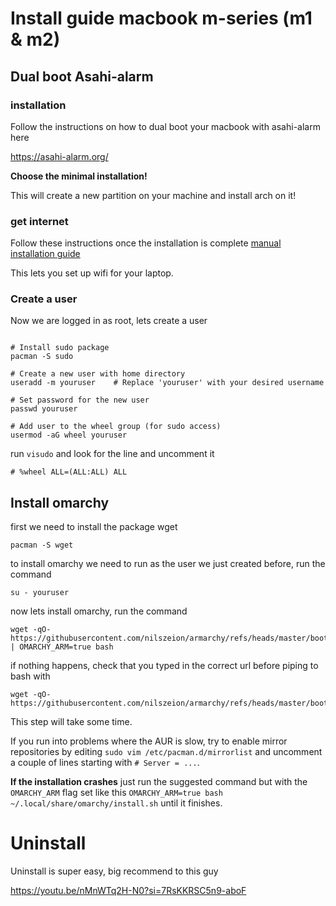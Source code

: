 # Install guide macbook m-series (m1 & m2)

## Dual boot Asahi-alarm


### installation 

Follow the instructions on how to dual boot your macbook with asahi-alarm here

https://asahi-alarm.org/

**Choose the minimal installation!**

This will create a new partition on your machine and install arch on it!

### get internet
Follow these instructions once the installation is complete [manual installation guide](https://github.com/asahi-alarm/asahi-alarm/blob/main/manual-install.md)

This lets you set up wifi for your laptop.

### Create a user

Now we are logged in as root, lets create a user 
  
  ```

# Install sudo package
pacman -S sudo

# Create a new user with home directory
useradd -m youruser    # Replace 'youruser' with your desired username

# Set password for the new user
passwd youruser

# Add user to the wheel group (for sudo access)
usermod -aG wheel youruser
```

run `visudo` and look for the line and uncomment it


```
# %wheel ALL=(ALL:ALL) ALL
```


## Install omarchy 

first we need to install the package wget 

```
pacman -S wget
```

to install omarchy we need to run as the user we just created before, run the command

```
su - youruser
```


now lets install omarchy, run the command


```
wget -qO- https://githubusercontent.com/nilszeion/armarchy/refs/heads/master/boot.sh | OMARCHY_ARM=true bash
```

if nothing happens, check that you typed in the correct url before piping to bash with

```
wget -qO- https://githubusercontent.com/nilszeion/armarchy/refs/heads/master/boot.sh
```

This step will take some time.

If you run into problems where the AUR is slow, try to enable mirror repositories by editing  `sudo vim /etc/pacman.d/mirrorlist` and uncomment a couple of lines starting with `# Server = ...`.

**If the installation crashes** just run the suggested command but with the `OMARCHY_ARM` flag set like this `OMARCHY_ARM=true bash ~/.local/share/omarchy/install.sh` until it finishes.


# Uninstall

Uninstall is super easy, big recommend to this guy

https://youtu.be/nMnWTq2H-N0?si=7RsKKRSC5n9-aboF
